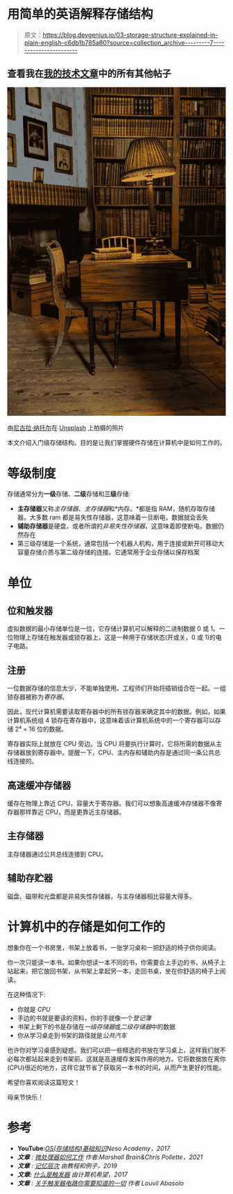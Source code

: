 # 用简单的英语解释存储结构

> 原文：<https://blog.devgenius.io/03-storage-structure-explained-in-plain-english-c6db1b785a60?source=collection_archive---------7----------------------->

## 查看我在[我的技术文章](https://yumingchang1991.medium.com/technical-article-structure-on-medium-954850e1ef4d)中的所有其他帖子

![](img/0124206cdf0e98b404e5db7b1080aadf.png)

由[尼古拉·纳托尔](https://unsplash.com/@nicnut?utm_source=medium&utm_medium=referral)在 [Unsplash](https://unsplash.com?utm_source=medium&utm_medium=referral) 上拍摄的照片

本文介绍入门级存储结构。目的是让我们掌握硬件存储在计算机中是如何工作的。

# 等级制度

存储通常分为**一级**存储、**二级**存储和**三级**存储:

*   **主存储器**又称*主存储器*、*主存储器*和*内存。*都是指 RAM，随机存取存储器。大多数 ram 都是易失性存储器，这意味着一旦断电，数据就会丢失
*   **辅助存储器**是硬盘，或者所谓的*非易失性存储器*，这意味着即使断电，数据仍然存在
*   第三级存储是一个系统，通常包括一个机器人机构，用于连接或断开可移动大容量存储介质与第二级存储的连接。它通常用于企业存储以保存档案

# 单位

## 位和触发器

虚拟数据的最小存储单位是一位，它存储计算机可以解释的二进制数据 0 或 1。一位物理上存储在触发器或锁存器上，这是一种用于存储状态(开或关，0 或 1)的电子电路。

## 注册

一位数据存储的信息太少，不能单独使用。工程师们开始将插销组合在一起。一组锁存器被称为*寄存器*。

因此，现代计算机需要读取寄存器中的所有锁存器来确定其中的数据。例如，如果计算机系统组 4 锁存在寄存器中，这意味着该计算机系统中的一个寄存器可以存储 2⁴ = 16 位的数据。

寄存器实际上就放在 CPU 旁边。当 CPU 将要执行计算时，它将所需的数据从主存储器放到寄存器中。提醒一下，CPU、主内存和辅助内存是通过同一条公共总线连接的。

## 高速缓冲存储器

缓存在物理上靠近 CPU，容量大于寄存器。我们可以想象高速缓冲存储器不像寄存器那样靠近 CPU，而是更靠近主存储器。

## 主存储器

主存储器通过公共总线连接到 CPU。

## 辅助存贮器

磁盘、磁带和光盘都是非易失性存储器，与主存储器相比容量大得多。

# 计算机中的存储是如何工作的

想象你在一个书房里，书架上放着书，一张学习桌和一把舒适的椅子供你阅读。

你一次只能读一本书。如果你想读一本不同的书，你需要合上手边的书，从椅子上站起来，把它放回书架，从书架上拿起另一本，走回书桌，坐在你舒适的椅子上阅读。

在这种情况下:

*   你就是 *CPU*
*   手边的书就是要读的资料，你的手就像一个*登记簿*
*   书架上剩下的书是存储在*一级存储器*或*二级存储器*中的数据
*   你从学习桌走到书架的路径就是*公共汽车*

也许你对学习桌感到疑惑。我们可以把一些精选的书放在学习桌上，这样我们就不必每次都站起来走到书架前。这就是高速缓存发挥作用的地方。它将数据放在离你(CPU)很近的地方，这样它就节省了获取另一本书的时间，从而产生更好的性能。

希望你喜欢阅读这篇短文！

母亲节快乐！

# 参考

*   **YouTube**:[*OS(存储结构)基础知识*](https://www.youtube.com/watch?v=YcRd3WMbXnE&list=PL9hkZBQk8d1zEGbY7ShWCZ2n1gtxqkRrS&index=3)*Neso Academy，2017*
*   ***文章** : [*微处理器如何工作*](https://computer.howstuffworks.com/microprocessor.htm) 作者:Marshall Brain&Chris Pollette，2021*
*   ***文章** : [*记忆层次*](https://www.tutorialandexample.com/memory-hierarchy) 由教程和例子，2019*
*   ***文章:** [*什么是触发器*](https://www.computerhope.com/jargon/f/flipflop.htm) 由计算机希望，2017*
*   ***文章** : [*关于触发器电路你需要知道的一切*](https://www.circuitbasics.com/what-are-flip-flops/) 作者 Louvil Abasolo*